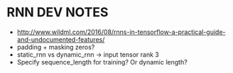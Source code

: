 # RNN DEV NOTES


* http://www.wildml.com/2016/08/rnns-in-tensorflow-a-practical-guide-and-undocumented-features/
* padding + masking zeros?
* static_rnn vs dynamic_rnn -> input tensor rank 3 
* Specify sequence_length for training? Or dynamic length?
